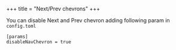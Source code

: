 +++
title = "Next/Prev chevrons"
+++

You can disable Next and Prev chevron adding following param in  `config.toml`

```
[params]
disableNavChevron = true
```
